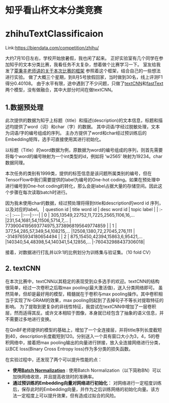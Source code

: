 # 知乎看山杯文本分类竞赛
# zhihuTextClassificaion

Link:https://biendata.com/competition/zhihu/

大约7月10日左右，学校开始放暑假，我也闲了起来。
正好实验室有几个同学在参加知乎的文本分类比赛，我看任务不太复杂，想着做个比赛学习一下。
室友给我发了[覃秉丰老师讲的关于本次比赛的框架](https://github.com/Qinbf/Tensorflow/tree/master/Tensorflow%E5%9F%BA%E7%A1%80%E4%BD%BF%E7%94%A8%E4%B8%8E%E6%96%87%E6%9C%AC%E5%88%86%E7%B1%BB%E5%BA%94%E7%94%A8)
参照着这个框架，结合自己的一些想法进行实验。
做了大概三个星期，到8月5号放假回家，当时做到30名，线上评测F1得分0.40108。
由于水平有限，途中遇到了不少问题，只做了[textCNN](https://github.com/buptchan/zhihuTextClassification/tree/master/textCNN)和[fastText](https://github.com/buptchan/zhihuTextClassification/tree/master/fastText)两个模型，没有做融合，其中大部分时间在做textCNN。

## 1.数据预处理
此次提供的数据为知乎上标题（title）和描述(description)的文本信息，标题和描述均提供了word（词）和char（字）的数据。
其中词语/字经过脱敏处理，文本为词语/字的编号组成的序列。
主办方提供了word和char经过预训练后的Embedding矩阵，选手可直接使用其进行初始化。

以标题（Title）的word数据为例，原数据为word的编号组成的序列，则首先需要将每个word的编号映射为一个int类型的id，例如将 ‘w2565’ 映射为19234。char数据同理。

本次任务的类别有1999类，提供的标签信息是该问题所属类别的编号，但在TensorFlow中我们需要提供的label为编号的One-hot coding。如果在预处理中进行编号到One-hot coding的转化，那么会是label占据大量的存储空间。因此这个步骤在每次读取batch时进行。

因为我未使用char的数据，经过预处理将得到title和description的word id 序列，以及对应的label。
| question id | title word id | desc word id | topic label |
| :--: | :--- |:---|:---|
| 	0  | 305,13549,22752,11,7225,2565,1106,16,...   |231,54,1681,54,11506,5714,7,...   | 7739004195693774975,3738968195649774859  |
| 1  | 377,54,285,57,349,54,108215,...   |12508,1380,72,27045,276,111   |                    -3149765934180654494  |
| 2  | 875,15450,42394,15863,6,95421,...  |140340,54,48398,54,140341,54,12856,... |-760432988437306018|   

接着，对数据进行打乱并以9:1的比例划分为训练集与验证集。（10 fold CV）

## 2. textCNN
在本次比赛中，textCNN以其稳定的表现受到众多选手的欢迎。textCNN的结构很简单，经过一次卷积之后取max pooling(最大激活值)，送入分类网络即可。
虽然简单，但却是最好用的模型，精髓就在于卷积与max pooling操作。其中卷积相当于实现了N-GRAM的效果，max pooling则起到了去掉句子不等长对提取特征的影响。
为了提取到更复杂的非线性特征，我尝试在textCNN中增加了一层卷积层，然而适得其反。或许文本相较于图像，本身就已经包含了抽象的语义信息，并不需要过多地进行变换。

在QinBF老师提供的模型的基础上，增加了一个全连接层，并将title序列长度截短到40，description长度截短到120。分别送入一个具有窗口大小为3，4，5的卷积网络中，接着把max pooling输出的向量进行拼接，放入全连接网络进行分类，以BCE loss(Binary Cross Entropy loss)作为多分类的损失函数。

在实验过程中，还发现了两个可以提升性能的点：
- **使用[Batch Normalization](https://arxiv.org/abs/1502.03167)** : 使用Batch Normalization（以下简称BN）可以加快网络收敛，并且提高收敛时的准确率。
- **通过预训练的Embedding向量对网络进行初始化**： 对网络进行一定程度训练后，保存此时的Embedding向量，并作为之后训练网络的初始化向量。该方法一定程度上可以提升效果，但有造成过拟合的风险。
